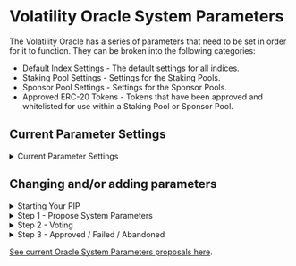 # Volatility Oracle System Parameters

The Volatility Oracle has a series of parameters that need to be set in order for it to function. They can be broken into the following categories:

* Default Index Settings - The default settings for all indices. 
* Staking Pool Settings - Settings for the Staking Pools.
* Sponsor Pool Settings - Settings for the Sponsor Pools.
* Approved ERC-20 Tokens - Tokens that have been approved and whitelisted for use within a Staking Pool or Sponsor Pool.

## Current Parameter Settings
<details><summary> Current Parameter Settings</summary>

**Default Index Settings**
| Name| Variable| Description | Setting |
|-----|---------|-------------|---------|
|Dispute Period | `uint32 disputePeriod` | The amount of time in seconds during which a proposal can be disputed. | INSERT_SECONDS|
|Maximum Outstanding Disputes| `uint32 maxOutstandingDisputes`| This number is per an index. Once an index has this number of disputes outstanding the Volatility Oracle will no longer post bonds for that index until a dispute is settled. | INSERT_NUMBER|

**Staking Pool Settings**
| Name| Variable| Description | Setting |
|-----|---------|-------------|---------|
|Staking Pool Deposit Fee | `uint256 mintFee` | The fee taken as a percentage of the total deposit a staker makes into a staking pool. | INSERT_PERCENTAGE (MINUMUM 10^18 of a %)|
|Staking Pool Withdraw Fee | `uint256 burnFee` | The fee taken as a percentage of the total withdraw a staker takes from a staking pool. | INSERT_PERCENTAGE (MINUMUM 10^18 of a %)|
|Staking Pool Fee Address| `address payee`| The address where staking pool fees are sent.| INSERT_ADDRESS|

**Sponsor Pool Settings**
| Name| Variable| Description | Setting |
|-----|---------|-------------|---------|
|Sponsor Pool Deposit Fee | `uint256 mintFee` | The fee taken as a percentage of the total deposit a sponsor makes into a sponsor pool. | INSERT_PERCENTAGE (MINUMUM 10^18 of a %)|
|Sponsor Pool Withdraw Fee | `uint256 burnFee` | The fee taken as a percentage of the total withdraw a sponsor takes from a sponsor pool. | INSERT_PERCENTAGE (MINUMUM 10^18 of a %)|
|Sponsor Pool Fee Address| `address feePayee`| The address where sponsor pool fees are sent.| INSERT_ADDRESS|

**Approved ERC-20 Tokens**
	
Currently The Volatility Oracle only accepts tokens that have been approved by UMA for the Optimistic Oracle. You can find a list of all approved tokens [here](https://docs.umaproject.org/uma-tokenholders/approved-collateral-currencies).

</details>

## Changing and/or adding parameters


<details><summary> Starting Your PIP</summary>

#### Understanding Process

Your PIP will need to go through two distinct steps and a pull request. The template is provided in the [System_Parameters](Proposed/Oracle_System_Parameters/System_Parameters) directory. **YOU SHOULD ONLY FILL OUT A TEMPLATE FOR THE CURRENT STEP IN YOUR SUBMISSION PROCESS.**

#### Get Feedback On Your Idea
Anyone can publicly post an idea that they have for system parameters on the [Volatility Protocol Forum](https://forum.volatility.com/). The purpose of an idea is to elicit lots of feedback. Therefore, it’s good practice to do the following:

1. Tag your post with `[PIP IDEA]`. Both in the title and with the tag.
2. Introduce yourself in the [Discord PIPs channel](https://discord.com/channels/807306992389062668/904816574215635025) of the Volatility DAO Discord. You can also post a link to your forum post there and ask for feedback.

You do not need to post the idea for your system parameters in the forum to propose system parameters but it will help with getting early feedback.

#### Learn How to Pull Request

For detailed steps on how to submit a pull request, you can follow the instructions in the [Submitting A Pull Request](../Submitting_A_Pull_Request.md) document.

## Starting Your PIP

1. Clone this repository.
2. Create a new branch.
	- Name your branch: `SYSTEM_PARAMETERS_YYYY-MM-DD`.
3. Duplicate the [System_Parameters](System_Parameters) directory. Rename the directory as `System_Parameters_YYYY-MM-DD`. DO NOT CHANGE THE TEMPLATE ITSELF, ONLY YOUR COPY. This directory will be passed through each step of the PIP process.

</details>

<details><summary> Step 1 - Propose System Parameters</summary>
To submit a change to the System Parameters, take the following steps:

1. Copy the `System_Parameters.md` file from the [Approved/System_Parameters](../../Approved/Volatility_Oracle_PIPs/System_Parameters/) directory to your new `System_Parameters_YYYY-MM-DD` directory.
1. Fill out the `System_Parameters.md` file. **Note: This file is a copy of the currently used parameters. Only fill out parameters that you are proposing to change.**
2. In your `System_Parameters_YYYY-MM-DD` directory, fill out the `status.json` file (name and description only).
3. Move your `System_Parameters_YYYY-MM-DD`directory into the [Step_1](Proposed/Oracle_System_Parameters/Step_1) directory.
4. Submit a pull request for your branch.
5. Notify @everyone in the [Discord PIPs channel](https://discord.com/channels/807306992389062668/904816574215635025) of the Volatility DAO Discord of the pull request. 
6. DAO users will comment on all proposed system parameters.
7. A community call will be scheduled to discuss the changes.

You can gauge the community's sentiment on your PIP in both the final call and in the Discord. You should move onto Step 2 only if you think your PIP can pass a governance vote.

</details>

<details><summary> Step 2 - Voting</summary>
Creating a vote:

1. Votes are created on the official [Volatility DAO governance site](https://vote.volatility.com/).
2. Any VOL token holder with 1,000 VOL tokens can create a governance vote. If you do not have VOL tokens, you can either acquire them or you can ask someone in the DAO to post the vote for you.

All of the following criteria must be met for a vote to be considered valid:

1. Steps in this file are followed sequentially. NO step may be skipped.
2. The voting period is greater than or equal to 72 hours.
3. The vote is publicised in the [Discord announcements channel](https://discord.com/channels/807306992389062668/807306993139449938) of the Volatility DAO Discord with a link to the live vote. This announcement must be made when the vote goes live with a 30 minute window as the cutoff. 
4. The vote is formatted correctly (see below).

Formatting a vote:

1. The vote must use single choice voting. Those single choices must be YES and NO. There may be no other choices besides those two.
2. The following text must be used as the vote's title and description. Change the CAPS text where needed with the appropriate information:

| `Title`  |
| ------------- | 
```
Vote to determine if the SYSTEM_PARAMETERS_YYYY-MM-DD pull request should be approved. 
``` 


| `Body`  |
| ------------- |
```
This vote is to determine if the SYSTEM_PARAMETERS_YYYY-MM-DD pull request should be approved and that the Volatility Oracle's parameters should be changed to reflect that pull request. You can find the final pull request here: INSERT_URL.

Voting `Yes` - Means that the pull request will be approved and the system parameters of the Volatility Oracle will change.

Voting `No` - Means that the pull request will be Failed and system parameters the Volatility Oracle will **not** change.
``` 

</details>

<details><summary>Step 3 - Approved / Failed / Abandoned</summary>


| Status | Description |
| --- | --- |
| `Abandoned` | If a PIP is stuck at a step for many months or if a creator stops working on a PIP the pull request will be denied. It will be tagged with Abandoned.  |
| `Approved` |  If a PIP is Approved it will officially change the system parameters of the Volatility Oracle. The pull request will be approved and the `System_Parameters.md` file will be updated within the [Approved/Volatility_Oracle_PIPs/System_Parameters directory](/Approved/Volatility_Oracle_PIPs/System_Parameters/). The DAO multi-sig will update the system parameters.|
| `Failed` | If a PIP is Failed then that means the vote did not pass. The proposal will not be implemented by the DAO. The SYSTEM_PARAMETERS_YYYY-MM-DD directory will be moved to the [Removed_Or_Failed/Volatility_Oracle_System_Parameters directory](/Removed_Or_Failed/Volatility_Oracle_System_Parameters/) and the pull request will be merged. |
</details>

[See current Oracle System Parameters proposals here](/../../#oracle-system-parameters).

